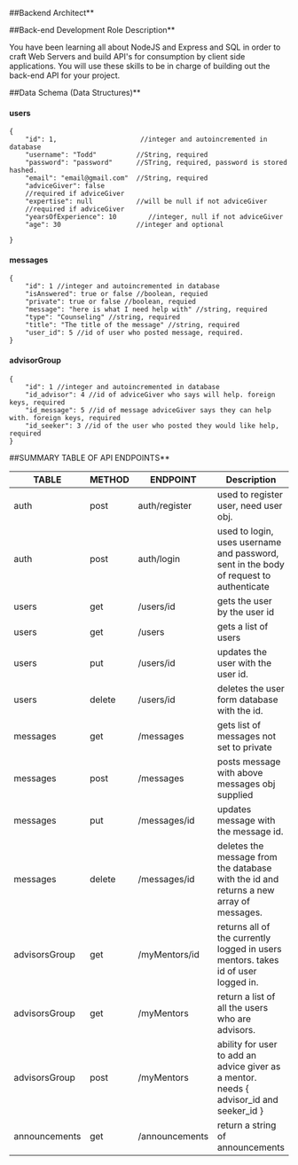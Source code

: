 ##Backend Architect\*\*

##Back-end Development Role Description\*\*

You have been learning all about NodeJS and Express and SQL in order to craft Web Servers and build API's for consumption by client side applications. You will use these skills to be in charge of building out the back-end API for your project.

##Data Schema (Data Structures)\*\*

#### users

```
{
    "id": 1,                     //integer and autoincremented in database
    "username": "Todd"          //String, required
    "password": "password"      //STring, required, password is stored hashed.
    "email": "email@gmail.com"  //String, required
    "adviceGiver": false
    //required if adviceGiver
    "expertise": null           //will be null if not adviceGiver
    //required if adviceGiver
    "yearsOfExperience": 10        //integer, null if not adviceGiver
    "age": 30                   //integer and optional

}
```

#### messages

```
{
    "id": 1 //integer and autoincremented in database
    "isAnswered": true or false //boolean, requied
    "private": true or false //boolean, requied
    "message": "here is what I need help with" //string, required
    "type": "Counseling" //string, required
    "title": "The title of the message" //string, required
    "user_id": 5 //id of user who posted message, required.
}
```

#### advisorGroup

```
{
    "id": 1 //integer and autoincremented in database
    "id_advisor": 4 //id of adviceGiver who says will help. foreign keys, required
    "id_message": 5 //id of message adviceGiver says they can help with. foreign keys, required
    "id_seeker": 3 //id of the user who posted they would like help, required
}
```

##SUMMARY TABLE OF API ENDPOINTS\*\*

| **TABLE**     | **METHOD** | **ENDPOINT**   | **Description**                                                                         |
| ------------- | ---------- | -------------- | --------------------------------------------------------------------------------------- |
| auth          | post       | auth/register  | used to register user, need user obj.                                                   |
| auth          | post       | auth/login     | used to login, uses username and password, sent in the body of request to authenticate  |
| users         | get        | /users/id      | gets the user by the user id                                                            |
| users         | get        | /users         | gets a list of users                                                                    |
| users         | put        | /users/id      | updates the user with the user id.                                                      |
| users         | delete     | /users/id      | deletes the user form database with the id.                                             |
| messages      | get        | /messages      | gets list of messages not set to private                                                |
| messages      | post       | /messages      | posts message with above messages obj supplied                                          |
| messages      | put        | /messages/id   | updates message with the message id.                                                    |
| messages      | delete     | /messages/id   | deletes the message from the database with the id and returns a new array of messages.  |
| advisorsGroup | get        | /myMentors/id  | returns all of the currently logged in users mentors. takes id of user logged in.       |
| advisorsGroup | get        | /myMentors     | return a list of all the users who are advisors.                                        |
| advisorsGroup | post       | /myMentors     | ability for user to add an advice giver as a mentor. needs { advisor_id and seeker_id } |
| announcements | get        | /announcements | return a string of announcements                                                        |
